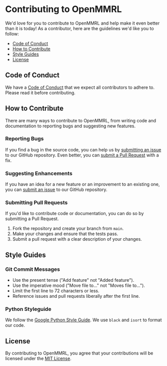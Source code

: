# Contributing to OpenMMRL

We'd love for you to contribute to OpenMMRL and help make it even better than it is today! As a contributor, here are the guidelines we'd like you to follow:

- [Code of Conduct](#code-of-conduct)
- [How to Contribute](#how-to-contribute)
- [Style Guides](#style-guides)
- [License](#license)

## Code of Conduct

We have a [Code of Conduct](CODE_OF_CONDUCT.md) that we expect all contributors to adhere to. Please read it before contributing.

## How to Contribute

There are many ways to contribute to OpenMMRL, from writing code and documentation to reporting bugs and suggesting new features.

### Reporting Bugs

If you find a bug in the source code, you can help us by [submitting an issue](https://github.com/your-username/openmmrl/issues/new) to our GitHub repository. Even better, you can [submit a Pull Request](https://github.com/your-username/openmmrl/pulls) with a fix.

### Suggesting Enhancements

If you have an idea for a new feature or an improvement to an existing one, you can [submit an issue](https://github.com/your-username/openmmrl/issues/new) to our GitHub repository.

### Submitting Pull Requests

If you'd like to contribute code or documentation, you can do so by submitting a Pull Request.

1.  Fork the repository and create your branch from `main`.
2.  Make your changes and ensure that the tests pass.
3.  Submit a pull request with a clear description of your changes.

## Style Guides

### Git Commit Messages

- Use the present tense ("Add feature" not "Added feature").
- Use the imperative mood ("Move file to..." not "Moves file to...").
- Limit the first line to 72 characters or less.
- Reference issues and pull requests liberally after the first line.

### Python Styleguide

We follow the [Google Python Style Guide](https://google.github.io/styleguide/pyguide.html). We use `black` and `isort` to format our code.

## License

By contributing to OpenMMRL, you agree that your contributions will be licensed under the [MIT License](LICENSE). 